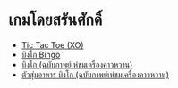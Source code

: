 # เกมโดยสรันศักดิ์
- [Tic Tac Toe (XO)](tic-tac-toe.html)
- [บิงโก Bingo](bingo.html)
- [บิงโก (ฉบับกาพย์เห่ชมเครื่องคาวหวาน)](bingo-thai-edu)
- [ตัวสุ่มอาหาร บิงโก (ฉบับกาพย์เห่ชมเครื่องคาวหวาน)](bingo-thai-randomizer)
